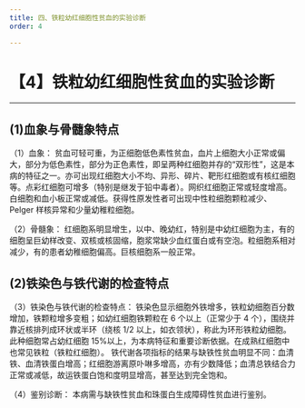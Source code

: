 ```yaml
---
title: 四、铁粒幼红细胞性贫血的实验诊断
order: 4

---
```


# 【4】铁粒幼红细胞性贫血的实验诊断

<kaodian :text="'血液学检验记忆卡'" />

<!-- ###### 第十三章 铁代谢障碍性贫血及其实验诊断

> 临床血液学检验 -->

<beitiX/>

---

## (1)血象与骨髓象特点

<son :text="'血液学检验记忆卡'" text1="(1)血象与骨髓象特点" :textOption="[['超纲','暂无科目',''],['掌握','专业知识','专业实践能力'],['掌握','专业知识','专业实践能力']]" />

（1）血象：
贫血可轻可重，为正细胞低色素性贫血，血片上细胞大小正常或偏大，部分为低色素性，部分为正色素性，即呈两种红细胞并存的“双形性”，这是本病的特征之一。亦可出现红细胞大小不均、异形、碎片、靶形红细胞或有核红细胞等。点彩红细胞可增多（特别是继发于铅中毒者）。网织红细胞正常或轻度增高。白细胞和血小板正常或减低。获得性原发性者可出现中性粒细胞颗粒减少、Pelger 样核异常和少量幼稚粒细胞。

（2）骨髓象：
红细胞系明显增生，以中、晚幼红，特别是中幼红细胞为主，有的细胞呈巨幼样改变、双核或核固缩，胞浆常缺少血红蛋白或有空泡。粒细胞系相对减少，有的患者幼稚细胞偏高。巨核细胞系一般正常。

## (2)铁染色与铁代谢的检查特点  

<son :text="'血液学检验记忆卡'" text1="(2)铁染色与铁代谢的检查特点 " :textOption="[['超纲','暂无科目',''],['掌握','专业知识','专业实践能力'],['掌握','专业知识','专业实践能力']]" />

（3）铁染色与铁代谢的检查特点：
铁染色显示细胞外铁增多，铁粒幼细胞百分数增加，铁颗粒增多变粗；如幼红细胞铁颗粒在 6 个以上（正常少于 4 个），围绕并靠近核排列成环状或半环（绕核 1/2 以上，如衣领状），称此为环形铁粒幼细胞。此种细胞常占幼红细胞 15%以上，为本病特征和重要诊断依据。在成熟红细胞中也常见铁粒（铁粒红细胞）。
铁代谢各项指标的结果与缺铁性贫血明显不同：血清铁、血清铁蛋白增高；红细胞游离原卟啉多增高，亦有少数降低；血清总铁结合力正常或减低，故运铁蛋白饱和度明显增高，甚至达到完全饱和。

（4）鉴别诊断：
本病需与缺铁性贫血和珠蛋白生成障碍性贫血进行鉴别。
